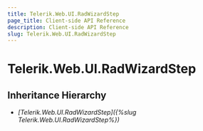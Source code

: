 ```yaml
---
title: Telerik.Web.UI.RadWizardStep
page_title: Client-side API Reference
description: Client-side API Reference
slug: Telerik.Web.UI.RadWizardStep
---
```


# Telerik.Web.UI.RadWizardStep 

## Inheritance Hierarchy

* *[Telerik.Web.UI.RadWizardStep]({%slug Telerik.Web.UI.RadWizardStep%})*